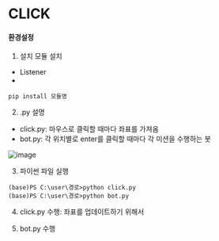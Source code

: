 # CLICK


#### 환경설정

1. 설치 모듈 설치
 - Listener
 - 
 
```
pip install 모듈명
```


2. .py 설명
- click.py: 마우스로 클릭할 때마다 좌표를 가져옴
- bot.py: 각 위치별로 enter를 클릭할 때마다 각 미션을 수행하는 봇

![image](https://user-images.githubusercontent.com/20199818/192540395-b8bdfe7f-dc36-4b8f-8d4c-24abd4e5d633.png)


3. 파이썬 파일 실행
```
(base)PS C:\user\경로>python click.py
(base)PS C:\user\경로>python bot.py
```

4. click.py 수행: 좌표를 업데이트하기 위해서



5. bot.py 수행


